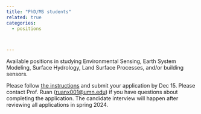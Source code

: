 ```yaml
---
title: "PhD/MS students"
related: true
categories:
  - positions



---
```


 Available positions in studying Environmental Sensing, Earth System Modeling, Surface Hydrology, Land Surface Processes, and/or building sensors. 

 Please follow [the instructions](https://bbe.umn.edu/graduate/application-instructions) and submit your application by Dec 15. Please contact Prof. Ruan (ruanx001@umn.edu) if you have questions about completing the application. The candidate interview will happen after reviewing all applications in spring 2024. 

  